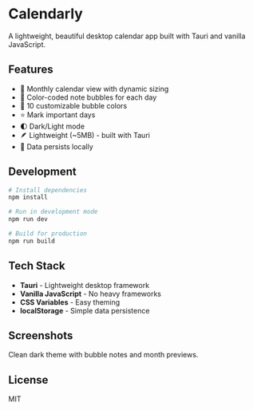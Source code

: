 # Calendarly

A lightweight, beautiful desktop calendar app built with Tauri and vanilla JavaScript.

## Features

- 📅 Monthly calendar view with dynamic sizing
- 📝 Color-coded note bubbles for each day
- 🎨 10 customizable bubble colors
- ⭐ Mark important days
- 🌓 Dark/Light mode
- 🪶 Lightweight (~5MB) - built with Tauri
- 💾 Data persists locally

## Development

```bash
# Install dependencies
npm install

# Run in development mode
npm run dev

# Build for production
npm run build
```

## Tech Stack

- **Tauri** - Lightweight desktop framework
- **Vanilla JavaScript** - No heavy frameworks
- **CSS Variables** - Easy theming
- **localStorage** - Simple data persistence

## Screenshots

Clean dark theme with bubble notes and month previews.

## License

MIT

